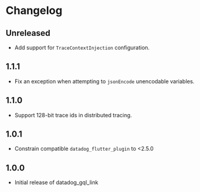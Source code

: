 # Changelog

## Unreleased

* Add support for `TraceContextInjection` configuration.

## 1.1.1

* Fix an exception when attempting to `jsonEncode` unencodable variables.

## 1.1.0

* Support 128-bit trace ids in distributed tracing.

## 1.0.1

* Constrain compatible `datadog_flutter_plugin` to <2.5.0

## 1.0.0

* Initial release of datadog_gql_link
